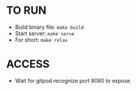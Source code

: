 # TO RUN
- Build binary file: `make build`
- Start server: `make serve`
- For short: `make relax`

# ACCESS
- Wait for gitpod recognize port 8080 to expose 
